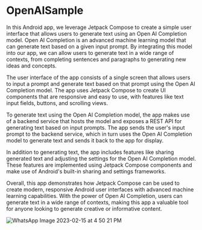 # OpenAISample
In this Android app, we leverage Jetpack Compose to create a simple user interface that allows users to generate text using an Open AI Completion model. Open AI Completion is an advanced machine learning model that can generate text based on a given input prompt. By integrating this model into our app, we can allow users to generate text in a wide range of contexts, from completing sentences and paragraphs to generating new ideas and concepts.

The user interface of the app consists of a single screen that allows users to input a prompt and generate text based on that prompt using the Open AI Completion model. The app uses Jetpack Compose to create UI components that are responsive and easy to use, with features like text input fields, buttons, and scrolling views.

To generate text using the Open AI Completion model, the app makes use of a backend service that hosts the model and exposes a REST API for generating text based on input prompts. The app sends the user's input prompt to the backend service, which in turn uses the Open AI Completion model to generate text and sends it back to the app for display.

In addition to generating text, the app includes features like sharing generated text and adjusting the settings for the Open AI Completion model. These features are implemented using Jetpack Compose components and make use of Android's built-in sharing and settings frameworks.

Overall, this app demonstrates how Jetpack Compose can be used to create modern, responsive Android user interfaces with advanced machine learning capabilities. With the power of Open AI Completion, users can generate text in a wide range of contexts, making this app a valuable tool for anyone looking to generate creative or informative content.

![WhatsApp Image 2023-02-15 at 4 50 21 PM](https://user-images.githubusercontent.com/45350491/219019927-a5833c76-6d0c-46cf-a71a-f1b6e05862c6.jpeg)
